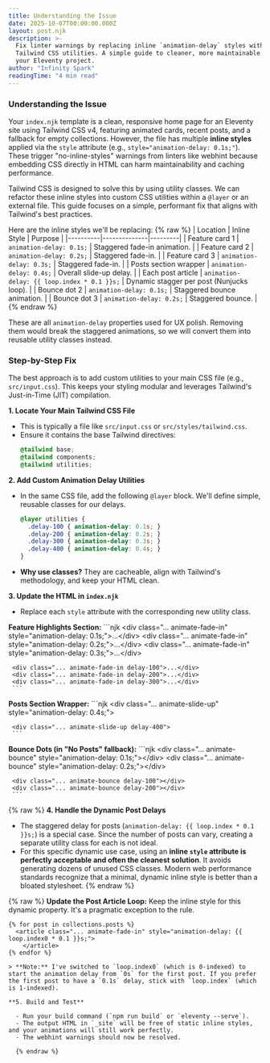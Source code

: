 ```yaml
---
title: Understanding the Issue
date: 2025-10-07T00:00:00.000Z
layout: post.njk
description: >-
  Fix linter warnings by replacing inline `animation-delay` styles with custom
  Tailwind CSS utilities. A simple guide to cleaner, more maintainable code for
  your Eleventy project.
author: "Infinity Spark"
readingTime: "4 min read"
---
```


### Understanding the Issue

Your `index.njk` template is a clean, responsive home page for an Eleventy site using Tailwind CSS v4, featuring animated cards, recent posts, and a fallback for empty collections. However, the file has multiple **inline styles** applied via the `style` attribute (e.g., `style="animation-delay: 0.1s;"`). These trigger "no-inline-styles" warnings from linters like webhint because embedding CSS directly in HTML can harm maintainability and caching performance.

Tailwind CSS is designed to solve this by using utility classes. We can refactor these inline styles into custom CSS utilities within a `@layer` or an external file. This guide focuses on a simple, performant fix that aligns with Tailwind's best practices.

Here are the inline styles we'll be replacing:
{% raw %}
| Location | Inline Style | Purpose |
|----------|--------------|---------|
| Feature card 1 | `animation-delay: 0.1s;` | Staggered fade-in animation. |
| Feature card 2 | `animation-delay: 0.2s;` | Staggered fade-in. |
| Feature card 3 | `animation-delay: 0.3s;` | Staggered fade-in. |
| Posts section wrapper | `animation-delay: 0.4s;` | Overall slide-up delay. |
| Each post article | `animation-delay: {{ loop.index * 0.1 }}s;` | Dynamic stagger per post (Nunjucks loop). |
| Bounce dot 2 | `animation-delay: 0.1s;` | Staggered bounce animation. |
| Bounce dot 3 | `animation-delay: 0.2s;` | Staggered bounce. |
{% endraw %}

These are all `animation-delay` properties used for UX polish. Removing them would break the staggered animations, so we will convert them into reusable utility classes instead.

### Step-by-Step Fix

The best approach is to add custom utilities to your main CSS file (e.g., `src/input.css`). This keeps your styling modular and leverages Tailwind's Just-in-Time (JIT) compilation.

**1. Locate Your Main Tailwind CSS File**

  - This is typically a file like `src/input.css` or `src/styles/tailwind.css`.
  - Ensure it contains the base Tailwind directives:
    ```css
    @tailwind base;
    @tailwind components;
    @tailwind utilities;
    ```

**2. Add Custom Animation Delay Utilities**

  - In the same CSS file, add the following `@layer` block. We'll define simple, reusable classes for our delays.
    ```css
    @layer utilities {
      .delay-100 { animation-delay: 0.1s; }
      .delay-200 { animation-delay: 0.2s; }
      .delay-300 { animation-delay: 0.3s; }
      .delay-400 { animation-delay: 0.4s; }
    }
    ```
  - **Why use classes?** They are cacheable, align with Tailwind's methodology, and keep your HTML clean.

**3. Update the HTML in `index.njk`**

  - Replace each `style` attribute with the corresponding new utility class.

**Feature Highlights Section:**
\`\`\`njk
\<div class="... animate-fade-in" style="animation-delay: 0.1s;"\>...\</div\>
\<div class="... animate-fade-in" style="animation-delay: 0.2s;"\>...\</div\>
\<div class="... animate-fade-in" style="animation-delay: 0.3s;"\>...\</div\>

````
 <div class="... animate-fade-in delay-100">...</div>
 <div class="... animate-fade-in delay-200">...</div>
 <div class="... animate-fade-in delay-300">...</div>
 ```
````

**Posts Section Wrapper:**
\`\`\`njk
\<div class="... animate-slide-up" style="animation-delay: 0.4s;"\>

````
 <div class="... animate-slide-up delay-400">
 ```
````

**Bounce Dots (in "No Posts" fallback):**
\`\`\`njk
\<div class="... animate-bounce" style="animation-delay: 0.1s;"\>\</div\>
\<div class="... animate-bounce" style="animation-delay: 0.2s;"\>\</div\>

````
 <div class="... animate-bounce delay-100"></div>
 <div class="... animate-bounce delay-200"></div>
 ```
````

{% raw %}
**4. Handle the Dynamic Post Delays**

- The staggered delay for posts (`animation-delay: {{ loop.index * 0.1 }}s;`) is a special case. Since the number of posts can vary, creating a separate utility class for each is not ideal.
- For this specific dynamic use case, using an **inline `style` attribute is perfectly acceptable and often the cleanest solution**. It avoids generating dozens of unused CSS classes. Modern web performance standards recognize that a minimal, dynamic inline style is better than a bloated stylesheet.
{% endraw %}

{% raw %}
**Update the Post Article Loop:**
Keep the inline style for this dynamic property. It's a pragmatic exception to the rule.
```njk
{% for post in collections.posts %}
  <article class="... animate-fade-in" style="animation-delay: {{ loop.index0 * 0.1 }}s;">
    </article>
{% endfor %}

> **Note:** I've switched to `loop.index0` (which is 0-indexed) to start the animation delay from `0s` for the first post. If you prefer the first post to have a `0.1s` delay, stick with `loop.index` (which is 1-indexed).

**5. Build and Test**

  - Run your build command (`npm run build` or `eleventy --serve`).
  - The output HTML in `_site` will be free of static inline styles, and your animations will still work perfectly.
  - The webhint warnings should now be resolved.

  {% endraw %}
